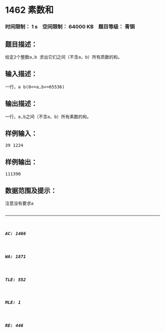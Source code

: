 # 1462 素数和   
### 时间限制： 1 s&nbsp;&nbsp;&nbsp;&nbsp;空间限制： 64000 KB&nbsp;&nbsp;&nbsp;&nbsp;题目等级： 青铜  
## 题目描述：  

<pre>
给定2个整数a,b 求出它们之间（不含a，b）所有质数的和。
</pre>
  
  
## 输入描述：  

<pre>
一行，a b(0<=a,b<=65536)
</pre>
  
  
## 输出描述：  

<pre>
一行，a,b之间（不含a，b）所有素数的和。
</pre>
  
  
## 样例输入：  

<pre>
39 1224
</pre>
  
  
## 样例输出：  

<pre>
111390
</pre>
  
  
## 数据范围及提示：  

<pre>
注意没有要求a<b
</pre>
  
  
***  

##### AC: 1466  
##### WA: 1871  
##### TLE: 552  
##### MLE: 1  
##### RE: 446  
